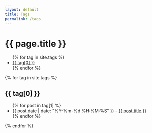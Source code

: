 ```yaml
---
layout: default
title: Tags
permalink: /tags
---
```


# {{ page.title }}
<ul>
    {% for tag in site.tags %}
        <li>
            <a href="{{ site.baseurl }}/tags#{{ tag[0] }}">{{ tag[0] }}</a>
        </li>
    {% endfor %}
</ul>
{% for tag in site.tags %}
<h2>{{ tag[0] }}</h2>
<ul>
    {% for post in tag[1] %}
        <li>
            {{ post.date | date: "%Y-%m-%d %H:%M:%S" }} - <a href="{{ post.url | absolute_url }}">{{ post.title }}</a>
        </li>
    {% endfor %}
</ul>
{% endfor %}